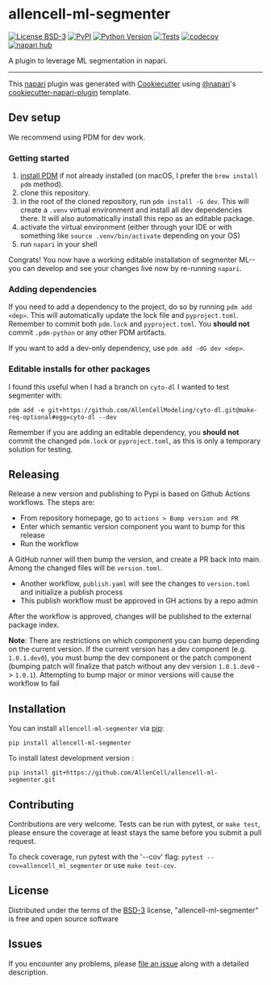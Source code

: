 # allencell-ml-segmenter

[![License BSD-3](https://img.shields.io/pypi/l/allencell-ml-segmenter.svg?color=green)](https://github.com/AllenCell/allencell-ml-segmenter/raw/main/LICENSE)
[![PyPI](https://img.shields.io/pypi/v/allencell-ml-segmenter.svg?color=green)](https://pypi.org/project/allencell-ml-segmenter)
[![Python Version](https://img.shields.io/pypi/pyversions/allencell-ml-segmenter.svg?color=green)](https://python.org)
[![Tests](https://github.com/AllenCell/allencell-ml-segmenter/actions/workflows/test_lint.yaml/badge.svg)](https://github.com/AllenCell/allencell-ml-segmenter/actions/workflows/test_lint.yaml)
[![codecov](https://codecov.io/gh/AllenCell/allencell-ml-segmenter/branch/main/graph/badge.svg?token=E976SiYFP6)](https://codecov.io/gh/AllenCell/allencell-ml-segmenter)
[![napari hub](https://img.shields.io/endpoint?url=https://api.napari-hub.org/shields/allencell-ml-segmenter)](https://napari-hub.org/plugins/allencell-ml-segmenter)

A plugin to leverage ML segmentation in napari.

---

This [napari] plugin was generated with [Cookiecutter] using [@napari]'s [cookiecutter-napari-plugin] template.

<!--
Don't miss the full getting started guide to set up your new package:
https://github.com/napari/cookiecutter-napari-plugin#getting-started

and review the napari docs for plugin developers:
https://napari.org/stable/plugins/index.html
-->

## Dev setup

We recommend using PDM for dev work.

### Getting started
1. [install PDM](https://pdm-project.org/en/latest/#installation) if not already installed (on macOS, I prefer the `brew install pdm` method).
2. clone this repository.
3. in the root of the cloned repository, run `pdm install -G dev`. This will create a `.venv` virtual environment and install all dev dependencies there. It will also automatically install this repo as an editable package.
4. activate the virtual environment (either through your IDE or with something like `source .venv/bin/activate` depending on your OS)
5. run `napari` in your shell

Congrats! You now have a working editable installation of segmenter ML--you can develop and see your changes live now by re-running `napari`.

### Adding dependencies
If you need to add a dependency to the project, do so by running `pdm add <dep>`. This will automatically update the lock file and `pyproject.toml`. Remember to commit both `pdm.lock` and `pyproject.toml`. You **should not** commit `.pdm-python` or any other PDM artifacts.

If you want to add a dev-only dependency, use `pdm add -dG dev <dep>`.

### Editable installs for other packages
I found this useful when I had a branch on `cyto-dl` I wanted to test segmenter with:

`pdm add -e git+https://github.com/AllenCellModeling/cyto-dl.git@make-req-optional#egg=cyto-dl --dev`

Remember if you are adding an editable dependency, you **should not** commit the changed `pdm.lock` or `pyproject.toml`, as this is only a temporary solution for testing.

## Releasing

Release a new version and publishing to Pypi is based on Github Actions workflows. The steps are:

- From repository homepage, go to `actions > Bump version and PR`
- Enter which semantic version component you want to bump for this release
- Run the workflow

A GitHub runner will then bump the version, and create a PR back into main. Among the changed files will be `version.toml`.

- Another workflow, `publish.yaml` will see the changes to `version.toml` and initialize a publish process
- This publish workflow must be approved in GH actions by a repo admin

After the workflow is approved, changes will be published to the external package index.

**Note**: There are restrictions on which component you can bump depending on the current version.
If the current version has a dev component (e.g. `1.0.1.dev0`), you must bump the dev component or the patch component
(bumping patch will finalize that patch without any dev version `1.0.1.dev0` -> `1.0.1`). Attempting to bump
major or minor versions will cause the workflow to fail

## Installation

You can install `allencell-ml-segmenter` via [pip]:

    pip install allencell-ml-segmenter

To install latest development version :

    pip install git+https://github.com/AllenCell/allencell-ml-segmenter.git

## Contributing

Contributions are very welcome. Tests can be run with pytest, or `make test`, please ensure
the coverage at least stays the same before you submit a pull request.

To check coverage, run pytest with the '--cov' flag:
`pytest --cov=allencell_ml_segmenter`
or use `make test-cov`.

## License

Distributed under the terms of the [BSD-3] license,
"allencell-ml-segmenter" is free and open source software

## Issues

If you encounter any problems, please [file an issue] along with a detailed description.

[napari]: https://github.com/napari/napari
[Cookiecutter]: https://github.com/audreyr/cookiecutter
[@napari]: https://github.com/napari
[MIT]: http://opensource.org/licenses/MIT
[BSD-3]: http://opensource.org/licenses/BSD-3-Clause
[GNU GPL v3.0]: http://www.gnu.org/licenses/gpl-3.0.txt
[GNU LGPL v3.0]: http://www.gnu.org/licenses/lgpl-3.0.txt
[Apache Software License 2.0]: http://www.apache.org/licenses/LICENSE-2.0
[Mozilla Public License 2.0]: https://www.mozilla.org/media/MPL/2.0/index.txt
[cookiecutter-napari-plugin]: https://github.com/napari/cookiecutter-napari-plugin
[file an issue]: https://github.com/AllenCell/allencell-ml-segmenter/issues
[napari]: https://github.com/napari/napari
[tox]: https://tox.readthedocs.io/en/latest/
[pip]: https://pypi.org/project/pip/
[PyPI]: https://pypi.org/
